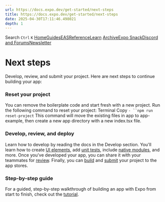 ```yaml
---
url: https://docs.expo.dev/get-started/next-steps
title: https://docs.expo.dev/get-started/next-steps
date: 2025-04-30T17:11:46.498021
depth: 1
---
```


Search
`Ctrl` `K`
[Home](https://docs.expo.dev/)[Guides](https://docs.expo.dev/guides/overview)[EAS](https://docs.expo.dev/eas)[Reference](https://docs.expo.dev/versions/latest)[Learn](https://docs.expo.dev/tutorial/overview)
[Archive](https://docs.expo.dev/archive)[Expo Snack](https://snack.expo.dev)[Discord and Forums](https://chat.expo.dev)[Newsletter](https://expo.dev/mailing-list/signup)
# Next steps
Develop, review, and submit your project.
Here are next steps to continue building your app:
### Reset your project
You can remove the boilerplate code and start fresh with a new project. Run the following command to reset your project:
Terminal
Copy
`- ``npm run reset-project`
This command will move the existing files in app to app-example, then create a new app directory with a new index.tsx file.
### Develop, review, and deploy
Learn how to develop by reading the docs in the Develop section. You'll learn how to create [UI elements](https://docs.expo.dev/develop/user-interface/splash-screen-and-app-icon), add [unit tests](https://docs.expo.dev/develop/unit-testing), include [native modules](https://docs.expo.dev/config-plugins/introduction), and more.
Once you've developed your app, you can share it with your teammates for [review](https://docs.expo.dev/review/overview).
Finally, you can [build](https://docs.expo.dev/deploy/build-project) and [submit](https://docs.expo.dev/deploy/submit-to-app-stores) your project to the app stores.
### Step-by-step guide
For a guided, step-by-step walkthrough of building an app with Expo from start to finish, check out the [tutorial](https://docs.expo.dev/tutorial/introduction).

